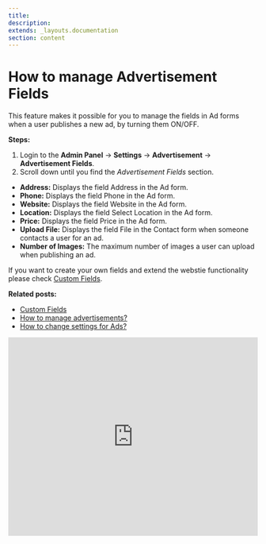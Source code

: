 ```yaml
---
title:
description:
extends: _layouts.documentation
section: content
---
```


# How to manage Advertisement Fields

This feature makes it possible for you to manage the fields in Ad forms when a user publishes a new ad, by turning them ON/OFF.

**Steps:**

1.  Login to the **Admin Panel** ->  **Settings**  ->  **Advertisement**  ->  **Advertisement Fields**.
2.  Scroll down until you find the  _Advertisement Fields_  section.


-   **Address:**  Displays the field Address in the Ad form.
-   **Phone:**  Displays the field Phone in the Ad form.
-   **Website:**  Displays the field Website in the Ad form.
-   **Location:**  Displays the field Select Location in the Ad form.
-   **Price:**  Displays the field Price in the Ad form.
-   **Upload File:**  Displays the field File in the Contact form when someone contacts a user for an ad.
-   **Number of Images:**  The maximum number of images a user can upload when publishing an ad.

If you want to create your own fields and extend the webstie functionality please check [Custom Fields](custom-fields).


**Related posts:**

- [Custom Fields](custom-fields)
- [How to manage advertisements?](classifieds-manage-advertisements)
- [How to change settings for Ads?](advertisement-change-settings-for-ads)


<iframe width="100%" height="400px" src="https://www.youtube.com/embed/uI2vWwiTO5E" title="Yclas video" frameborder="0" allow="accelerometer; autoplay; clipboard-write; encrypted-media; gyroscope; picture-in-picture" allowfullscreen></iframe>
 
